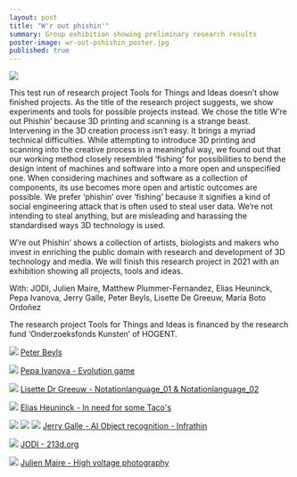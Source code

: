 ```yaml
---
layout: post
title: "W'r out phishin'"
summary: Group exhibition showing preliminary research results
poster-image: wr-out-pshishin_poster.jpg
published: true
---
```


![](/images/wr-out-pshishin-01.jpg)

This test run of research project Tools for Things and Ideas doesn’t show finished projects. 
As the title of the research project suggests, we show experiments and tools for possible projects instead. We chose the title W’re out Phishin’ because 3D printing and scanning is a strange beast. Intervening in the 3D creation process isn’t easy. It brings a myriad technical difficulties. While attempting to introduce 3D printing and scanning into the creative process in a meaningful way, we found out that our working method closely resembled ‘fishing’ for possibilities to bend the design intent of machines and software into a more open and unspecified one. When considering machines and software as a collection of components, its use becomes more open and artistic outcomes are possible. We prefer ‘phishin’ over ‘fishing’ because it signifies a kind of social engineering attack that is often used to steal user data. We’re not intending to steal anything, but are misleading and harassing the standardised ways 3D technology is used.

W’re out Phishin’ shows a collection of artists, biologists and makers who invest in enriching the public domain with research and development of 3D technology and media. We will finish this research project in 2021 with an exhibition showing all projects, tools and ideas.

With: JODI, Julien Maire, Matthew Plummer-Fernandez, Elias Heuninck, Pepa Ivanova, Jerry Galle, Peter Beyls, Lisette De Greeuw, María Boto Ordoñez

The research project Tools for Things and Ideas is financed by the research fund ‘Onderzoeksfonds Kunsten’ of HOGENT.


![](/images/wr-out-pshishin-02.jpg)
[Peter Beyls](https://www.peterbeyls.net/)

![](/images/wr-out-pshishin-03.jpg)
[Pepa Ivanova - Evolution game](http://www.pepaivanova.com/projects.html)

![](/images/wr-out-pshishin-04.jpg)
[Lisette Dr Greeuw - Notationlanguage_01 & Notationlanguage_02](http://www.lisettedegreeuw.com/)

![](/images/wr-out-pshishin-05.jpg)
[Elias Heuninck - In need for some Taco's](http://eliasheuninck.be/)

![](/images/wr-out-pshishin-06.jpg)
![](/images/wr-out-pshishin-07.jpg)
![](/images/wr-out-pshishin-08.jpg)
[Jerry Galle - AI Object recognition - Infrathin](https://jerrygalle.com/projects/ai-object-recognition/)

![](/images/wr-out-pshishin-09.jpg)
[JODI - 213d.org](http://213d.org)

![](/images/wr-out-pshishin-10.jpg)
[Julien Maire - High voltage photography](http://julienmaire.blogspot.com/)
